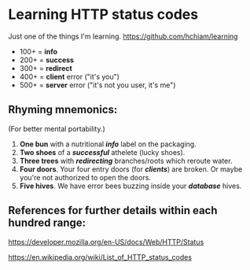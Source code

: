 # Learning HTTP status codes

Just one of the things I'm learning. <https://github.com/hchiam/learning>

- 100+ = **info**
- 200+ = **success**
- 300+ = **redirect**
- 400+ = **client** error ("it's you")
- 500+ = **server** error ("it's not you user, it's me")

## Rhyming mnemonics:

(For better mental portability.)

1. **One bun** with a nutritional **_info_** label on the packaging.
2. **Two shoes** of a **_successful_** athelete (lucky shoes).
3. **Three trees** with **_redirecting_** branches/roots which reroute water.
4. **Four doors**. Your four entry doors (for **_clients_**) are broken. Or maybe you're not authorized to open the doors.
5. **Five hives**. We have error bees buzzing inside your **_database_** hives.

## References for further details within each hundred range:

<https://developer.mozilla.org/en-US/docs/Web/HTTP/Status>

<https://en.wikipedia.org/wiki/List_of_HTTP_status_codes>
